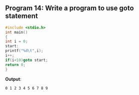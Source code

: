 ## Program 14: Write a program to use goto statement
```c
#include <stdio.h>
int main()
{
int i = 0;
start:
printf("%d\t",i);
i++;
if(i<10)goto start;
return 0;
}
```
**Output**: 
```
0 1 2 3 4 5 6 7 8 9
```
